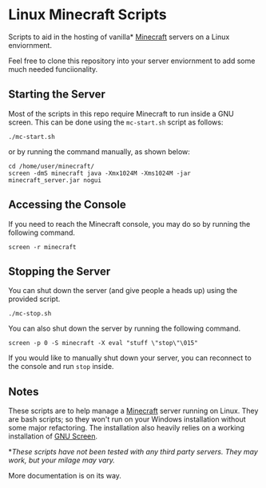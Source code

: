 Linux Minecraft Scripts
=======================
Scripts to aid in the hosting of vanilla* [Minecraft](http://www.minecraft.net) servers on a Linux enviornment.

Feel free to clone this repository into your server enviornment to add some much needed funciionality. 

Starting the Server
-------------------
Most of the scripts in this repo require Minecraft to run inside a GNU screen. This can be done using the `mc-start.sh` script as follows:

    ./mc-start.sh
    
or by running the command manually, as shown below:

    cd /home/user/minecraft/
    screen -dmS minecraft java -Xmx1024M -Xms1024M -jar minecraft_server.jar nogui

Accessing the Console
---------------------
If you need to reach the Minecraft console, you may do so by running the following command. 

    screen -r minecraft

Stopping the Server
-------------------
You can shut down the server (and give people a heads up) using the provided script.

    ./mc-stop.sh
    
You can also shut down the server by running the following command.

    screen -p 0 -S minecraft -X eval "stuff \"stop\"\015"

If you would like to manually shut down your server, you can reconnect to the console and run `stop` inside.


Notes
-----
These scripts are to help manage a [Minecraft](http://www.minecraft.net) server running on Linux. They are bash scripts; so they won't run on your Windows installation without some major refactoring. The installation also heavily relies on a working installation of [GNU Screen](http://www.gnu.org/software/screen/). 

 **These scripts have not been tested with any third party servers. They may work, but your milage may vary.*

More documentation is on its way.

